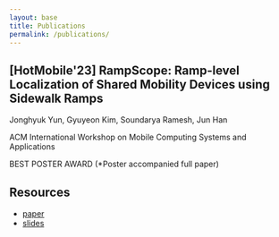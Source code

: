 ```yaml
---
layout: base
title: Publications
permalink: /publications/
---
```


## [HotMobile'23] RampScope: Ramp-level Localization of Shared Mobility Devices using Sidewalk Ramps

Jonghyuk Yun, Gyuyeon Kim, Soundarya Ramesh, Jun Han

ACM International Workshop on Mobile Computing Systems and Applications

BEST POSTER AWARD (*Poster accompanied full paper)

## Resources
- [paper](URL_to_paper)
- [slides](URL_to_slides)